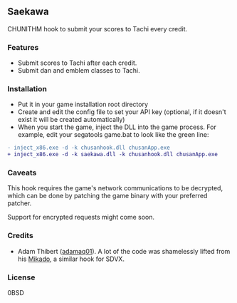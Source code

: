 ## Saekawa
CHUNITHM hook to submit your scores to Tachi every credit.

### Features
- Submit scores to Tachi after each credit.
- Submit dan and emblem classes to Tachi.

### Installation
- Put it in your game installation root directory
- Create and edit the config file to set your API key (optional, if it doesn't exist it
will be created automatically)
- When you start the game, inject the DLL into the game process. For example,
edit your segatools game.bat to look like the green line:
```diff
- inject_x86.exe -d -k chusanhook.dll chusanApp.exe
+ inject_x86.exe -d -k saekawa.dll -k chusanhook.dll chusanApp.exe
```

### Caveats
This hook requires the game's network communications to be decrypted, which can be done
by patching the game binary with your preferred patcher.

Support for encrypted requests might come soon.

### Credits
- Adam Thibert ([adamaq01](https://github.com/adamaq01)). A lot of the code was shamelessly lifted from his
[Mikado](https://github.com/adamaq01/Mikado), a similar hook for SDVX.

### License
0BSD